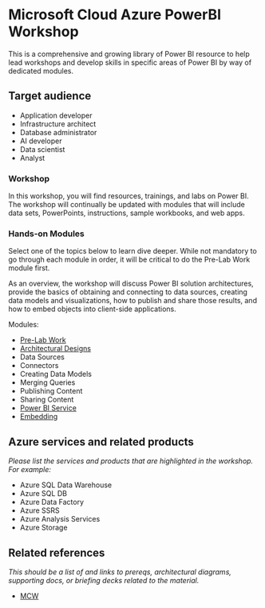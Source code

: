 # Microsoft Cloud Azure PowerBI Workshop
This is a comprehensive and growing library of Power BI resource to help lead workshops and develop skills in specific areas of Power BI by way of dedicated modules.

## Target audience
-	Application developer
-	Infrastructure architect
-	Database administrator
-	AI developer
-	Data scientist
- Analyst

### Workshop
In this workshop, you will find resources, trainings, and labs on Power BI.  The workshop will continually be updated with modules that will include data sets, PowerPoints, instructions, sample workbooks, and web apps. 

### Hands-on Modules
Select one of the topics below to learn dive deeper.  While not mandatory to go through each module in order, it will be critical to do the Pre-Lab Work module first.  

As an overview, the workshop will discuss Power BI solution architectures, provide the basics of obtaining and connecting to data sources, creating data models and visualizations, how to publish and share those results, and how to embed objects into client-side applications.

Modules:
-	[Pre-Lab Work](https://github.com/hnc198/AzurePowerBI/tree/master/Hands-on%20Modules/1.%20Pre-Lab%20Work)
-	[Architectural Designs](https://github.com/hnc198/AzurePowerBI/tree/master/Hands-on%20Modules/Architectural%20Designs)
-	Data Sources
-	Connectors
-	Creating Data Models
-	Merging Queries
-	Publishing Content
-	Sharing Content
-	[Power BI Service](https://github.com/hnc198/AzurePowerBI/tree/master/Hands-on%20Modules/Power%20BI%20Service)
-	[Embedding](https://github.com/hnc198/AzurePowerBI/tree/master/Hands-on%20Modules/Embedding)

## Azure services and related products
*Please list the services and products that are highlighted in the workshop. For example:*
-	Azure SQL Data Warehouse
-	Azure SQL DB
-	Azure Data Factory
-	Azure SSRS
-	Azure Analysis Services
-	Azure Storage


## Related references
*This should be a list of and links to prereqs, architectural diagrams, supporting docs, or briefing decks related to the material.* 
- [MCW](https://github.com/Microsoft/MCW)
